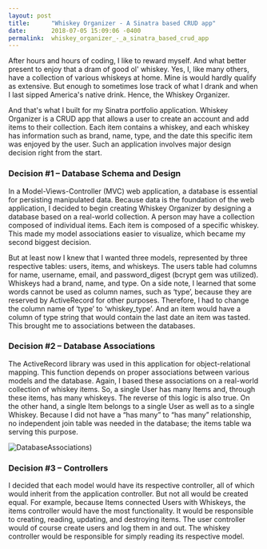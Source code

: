 ```yaml
---
layout: post
title:      "Whiskey Organizer - A Sinatra based CRUD app"
date:       2018-07-05 15:09:06 -0400
permalink:  whiskey_organizer_-_a_sinatra_based_crud_app
---
```



After hours and hours of coding, I like to reward myself. And what better present to enjoy that a dram of good ol' whiskey. Yes, I, like many others, have a collection of various whiskeys at home. Mine is would hardly qualify as extensive. But enough to sometimes lose track of what I drank and when I last sipped America's native drink. Hence, the Whiskey Organizer.

And that's what I built for my Sinatra portfolio application. Whiskey Organizer is a CRUD app that allows a user to create an account and add items to their collection. Each item contains a whiskey, and each whiskey has information such as brand, name, type, and the date this specific item was enjoyed by the user. Such an application involves major design decision right from the start. 

### Decision #1 – Database Schema and Design

In a Model-Views-Controller (MVC) web application, a database is essential for persisting manipulated data. Because data is the foundation of the web application, I decided to begin creating Whiskey Organizer by designing a database based on a real-world collection. A person may have a collection composed of individual items. Each item is composed of a specific whiskey. This made my model associations easier to visualize, which became my second biggest decision.

But at least now I knew that I wanted three models, represented by three respective tables: users, items, and whiskeys. The users table had columns for name, username, email, and password_digest (bcrypt gem was utilized). Whiskeys had a brand, name, and type. On a side note, I learned that some words cannot be used as column names, such as ‘type’, because they are reserved by ActiveRecord for other purposes. Therefore, I had to change the column name of ‘type’ to ‘whiskey_type’. And an item would have a column of type string that would contain the last date an item was tasted. This brought me to associations between the databases.

### Decision #2 – Database Associations

The ActiveRecord library was used in this application for object-relational mapping. This function depends on proper associations between various models and the database. Again, I based these associations on a real-world collection of whiskey items. So, a single User has many Items and, through these items, has many whiskeys. The reverse of this logic is also true. On the other hand, a single Item belongs to a single User as well as to a single Whiskey. Because I did not have a “has many” to “has many” relationship, no independent join table was needed in the database; the items table wa serving this purpose.

![DatabaseAssociations)](https://i.imgur.com/BSa8D2rl.png)

### Decision #3 – Controllers

I decided that each model would have its respective controller, all of which would inherit from the application controller. But not all would be created equal. For example, because Items connected Users with Whiskeys, the items controller would have the most functionality. It would be responsible to creating, reading, updating, and destroying items. The user controller would of course create users and log them in and out. The whiskey controller would be responsible for simply reading its respective model.

